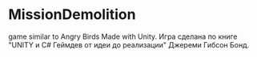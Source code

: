 # MissionDemolition
game similar to Angry Birds
Made with Unity. Игра сделана по книге "UNITY и C# Геймдев от идеи до реализации" Джереми Гибсон Бонд.
